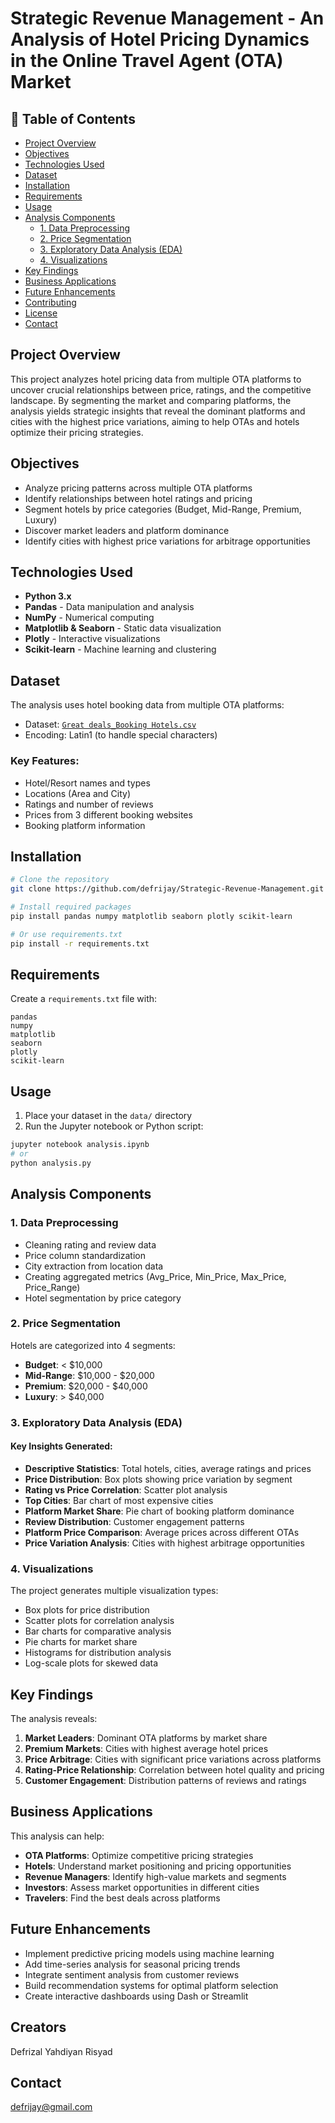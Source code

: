 # **Strategic Revenue Management** - An Analysis of Hotel Pricing Dynamics in the Online Travel Agent (OTA) Market

## 📑 Table of Contents

- [Project Overview](#project-overview)
- [Objectives](#objectives)
- [Technologies Used](#technologies-used)
- [Dataset](#dataset)
- [Installation](#installation)
- [Requirements](#requirements)
- [Usage](#usage)
- [Analysis Components](#analysis-components)
  - [1. Data Preprocessing](#1-data-preprocessing)
  - [2. Price Segmentation](#2-price-segmentation)
  - [3. Exploratory Data Analysis (EDA)](#3-exploratory-data-analysis-eda)
  - [4. Visualizations](#4-visualizations)
- [Key Findings](#key-findings)
- [Business Applications](#business-applications)
- [Future Enhancements](#future-enhancements)
- [Contributing](#contributing)
- [License](#license)
- [Contact](#contact)

## Project Overview

This project analyzes hotel pricing data from multiple OTA platforms to uncover crucial relationships between price, ratings, and the competitive landscape. By segmenting the market and comparing platforms, the analysis yields strategic insights that reveal the dominant platforms and cities with the highest price variations, aiming to help OTAs and hotels optimize their pricing strategies.

## Objectives

- Analyze pricing patterns across multiple OTA platforms
- Identify relationships between hotel ratings and pricing
- Segment hotels by price categories (Budget, Mid-Range, Premium, Luxury)
- Discover market leaders and platform dominance
- Identify cities with highest price variations for arbitrage opportunities

## Technologies Used

- **Python 3.x**
- **Pandas** - Data manipulation and analysis
- **NumPy** - Numerical computing
- **Matplotlib & Seaborn** - Static data visualization
- **Plotly** - Interactive visualizations
- **Scikit-learn** - Machine learning and clustering

## Dataset

The analysis uses hotel booking data from multiple OTA platforms:
- Dataset: [`Great deals_Booking Hotels.csv`](https://www.kaggle.com/datasets/reenapinto/great-deals-booking-hotels)
- Encoding: Latin1 (to handle special characters)


### Key Features:
- Hotel/Resort names and types
- Locations (Area and City)
- Ratings and number of reviews
- Prices from 3 different booking websites
- Booking platform information

## Installation

```bash
# Clone the repository
git clone https://github.com/defrijay/Strategic-Revenue-Management.git

# Install required packages
pip install pandas numpy matplotlib seaborn plotly scikit-learn

# Or use requirements.txt
pip install -r requirements.txt
```

## Requirements

Create a `requirements.txt` file with:
```
pandas
numpy
matplotlib
seaborn
plotly
scikit-learn
```

## Usage

1. Place your dataset in the `data/` directory
2. Run the Jupyter notebook or Python script:

```bash
jupyter notebook analysis.ipynb
# or
python analysis.py
```

## Analysis Components

### 1. Data Preprocessing
- Cleaning rating and review data
- Price column standardization
- City extraction from location data
- Creating aggregated metrics (Avg_Price, Min_Price, Max_Price, Price_Range)
- Hotel segmentation by price category

### 2. Price Segmentation
Hotels are categorized into 4 segments:
- **Budget**: < $10,000
- **Mid-Range**: $10,000 - $20,000
- **Premium**: $20,000 - $40,000
- **Luxury**: > $40,000

### 3. Exploratory Data Analysis (EDA)

#### Key Insights Generated:
- **Descriptive Statistics**: Total hotels, cities, average ratings and prices
- **Price Distribution**: Box plots showing price variation by segment
- **Rating vs Price Correlation**: Scatter plot analysis
- **Top Cities**: Bar chart of most expensive cities
- **Platform Market Share**: Pie chart of booking platform dominance
- **Review Distribution**: Customer engagement patterns
- **Platform Price Comparison**: Average prices across different OTAs
- **Price Variation Analysis**: Cities with highest arbitrage opportunities

### 4. Visualizations

The project generates multiple visualization types:
- Box plots for price distribution
- Scatter plots for correlation analysis
- Bar charts for comparative analysis
- Pie charts for market share
- Histograms for distribution analysis
- Log-scale plots for skewed data

## Key Findings

The analysis reveals:
1. **Market Leaders**: Dominant OTA platforms by market share
2. **Premium Markets**: Cities with highest average hotel prices
3. **Price Arbitrage**: Cities with significant price variations across platforms
4. **Rating-Price Relationship**: Correlation between hotel quality and pricing
5. **Customer Engagement**: Distribution patterns of reviews and ratings

## Business Applications

This analysis can help:
- **OTA Platforms**: Optimize competitive pricing strategies
- **Hotels**: Understand market positioning and pricing opportunities
- **Revenue Managers**: Identify high-value markets and segments
- **Investors**: Assess market opportunities in different cities
- **Travelers**: Find the best deals across platforms

## Future Enhancements

- Implement predictive pricing models using machine learning
- Add time-series analysis for seasonal pricing trends
- Integrate sentiment analysis from customer reviews
- Build recommendation systems for optimal platform selection
- Create interactive dashboards using Dash or Streamlit

## Creators

Defrizal Yahdiyan Risyad

## Contact

defrijay@gmail.com

